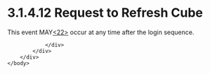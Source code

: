 <html dir="LTR" xmlns:mshelp="http://msdn.microsoft.com/mshelp" xmlns:ddue="http://ddue.schemas.microsoft.com/authoring/2003/5" xmlns:xlink="http://www.w3.org/1999/xlink" xmlns:tool="http://www.microsoft.com/tooltip">
    <head>
        <meta http-equiv="Content-Type" content="text/html; CHARSET=utf-8"></meta>
        <meta name="save" content="history"></meta>
        <title>3.1.4.12 Request to Refresh Cube</title>
        <xml>
            <mshelp:toctitle title="3.1.4.12 Request to Refresh Cube"></mshelp:toctitle>
            <mshelp:rltitle title="[MS-SSAS8]: Request to Refresh Cube"></mshelp:rltitle>
            <mshelp:keyword index="A" term="db0a2e21-2474-4898-9688-efb83e76a01e"></mshelp:keyword>
            <mshelp:attr name="DCSext.ContentType" value="open specification"></mshelp:attr>
            <mshelp:attr name="AssetID" value="db0a2e21-2474-4898-9688-efb83e76a01e"></mshelp:attr>
            <mshelp:attr name="TopicType" value="kbRef"></mshelp:attr>
            <mshelp:attr name="DCSext.Title" value="[MS-SSAS8]: Request to Refresh Cube" />
        </xml>
    </head>
    <body>
        <div id="header">
            <h1 class="heading">3.1.4.12 Request to Refresh Cube</h1>
        </div>
        <div id="mainSection">
            <div id="mainBody">
                <div id="allHistory" class="saveHistory"></div>
                <div id="sectionSection0" class="section" name="collapseableSection">
                    

<p>This event MAY<a id="Appendix_A_Target_22"></a><a href="05c9e5c4-4566-418c-a56e-69fca8d73f4b.md#Appendix_A_22" aria-label="Product behavior note 22">&lt;22&gt;</a> occur at
any time after the login sequence. </p>


                </div>
            </div>
        </div>
    </body>
</html>